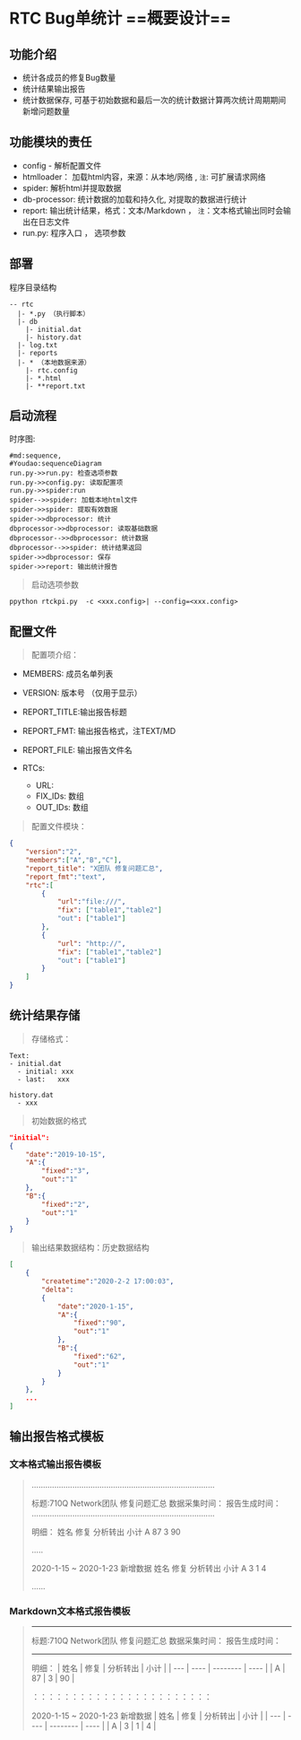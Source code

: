 
# RTC Bug单统计 ==概要设计==

## 功能介绍
- 统计各成员的修复Bug数量
- 统计结果输出报告
- 统计数据保存, 可基于初始数据和最后一次的统计数据计算两次统计周期期间新增问题数量


## 功能模块的责任
- config  - 解析配置文件
- htmlloader： 加载html内容，来源：从本地/网络 , `注`: 可扩展请求网络
- spider: 解析html并提取数据
- db-processor: 统计数据的加载和持久化, 对提取的数据进行统计
- report: 输出统计结果，格式：文本/Markdown ， `注`：文本格式输出同时会输出在日志文件
- run.py: 程序入口 ， 选项参数

## 部署
程序目录结构
```text
-- rtc
  |- *.py （执行脚本）
  |- db
  	|- initial.dat
  	|- history.dat
  |- log.txt
  |- reports
  |- * （本地数据来源）
    |- rtc.config
    |- *.html
    |- **report.txt
```

## 启动流程

时序图:
```sequence
#md:sequence, 
#Youdao:sequenceDiagram
run.py->>run.py: 检查选项参数
run.py->>config.py: 读取配置项
run.py->>spider:run
spider-->>spider: 加载本地html文件
spider->>spider: 提取有效数据
spider->>dbprocessor: 统计
dbprocessor->>dbprocessor: 读取基础数据
dbprocessor-->>dbprocessor: 统计数据
dbprocessor-->>spider: 统计结果返回
spider->>dbprocessor: 保存
spider->>report: 输出统计报告
```




> 启动选项参数
```shell
ppython rtckpi.py  -c <xxx.config>| --config=<xxx.config>
```



## 配置文件

> 配置项介绍：

 - MEMBERS: 成员名单列表
 - VERSION: 版本号 （仅用于显示）
 - REPORT_TITLE:输出报告标题
 - REPORT_FMT: 输出报告格式，注TEXT/MD 
 - REPORT_FILE: 输出报告文件名 

 - RTCs:
     - URL:
     - FIX_IDs: 数组
     - OUT_IDs: 数组


> 配置文件模块：
```json
{
    "version":"2",
    "members":["A","B","C"],
    "report_title": "X团队 修复问题汇总",
    "report_fmt":"text",
    "rtc":[
        {
            "url":"file:///",
            "fix": ["table1","table2"]
            "out": ["table1"]
        },
        {
            "url": "http://",
            "fix": ["table1","table2"]
            "out": ["table1"]
        }
    ]
}
```



## 统计结果存储

> 存储格式：
```text
Text: 
- initial.dat 
  - initial: xxx 
  - last:   xxx 

history.dat
  - xxx
```

> 初始数据的格式

```json
"initial":
{
    "date":"2019-10-15",
    "A":{
        "fixed":"3",
        "out":"1"
    },
    "B":{
        "fixed":"2",
        "out":"1"
    }
}
```

> 输出结果数据结构：历史数据结构
```json
[
    {
        "createtime":"2020-2-2 17:00:03",
        "delta":
        {
            "date":"2020-1-15",
            "A":{
                "fixed":"90",
                "out":"1"
            },
            "B":{
                "fixed":"62",
                "out":"1"
            }
        }
    },
    ...
]
```



## 输出报告格式模板
### 文本格式输出报告模板

> .................................................................................
>
> 标题:710Q Network团队 修复问题汇总
> 数据采集时间：
> 报告生成时间：
> .................................................................................
>
> 明细：
> 姓名    修复    分析转出    小计
> A       87         3       90
>
> .....
>
> 2020-1-15 ~ 2020-1-23 新增数据
> 姓名    修复    分析转出    小计
> A        3         1        4
>
> ......




### Markdown文本格式报告模板

> ---
> 标题:710Q Network团队 修复问题汇总
> 数据采集时间：
> 报告生成时间：
> 
> ---
> 
> 明细：
> | 姓名 | 修复 | 分析转出 | 小计 |
> | --- | ---- | -------- | ---- |
> | A  | 87   | 3    | 90     |
> 
> ：：：：：：：：：：：：：：：：：：：：：：：
> 
> 2020-1-15 ~ 2020-1-23 新增数据
> | 姓名 | 修复 | 分析转出 | 小计 |
> | --- | ---- | -------- | ---- |
> | A    | 3  | 1       | 4  |
